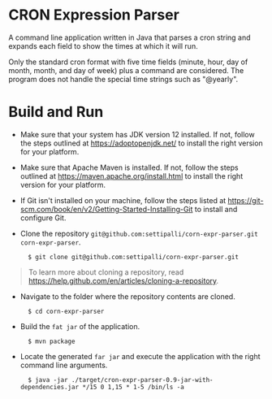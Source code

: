 # CRON Expression Parser

A command line application written in Java that parses a cron string and expands each field to show the times at which
it will run.

Only the standard cron format with five time fields (minute, hour, day of month, month, and day of week) plus a command
are considered. The program does not handle the special time strings such as "@yearly".

# Build and Run

- Make sure that your system has JDK version 12 installed. If not, follow the steps outlined at
https://adoptopenjdk.net/ to install the right version for your platform.

- Make sure that Apache Maven is installed. If not, follow the steps outlined at https://maven.apache.org/install.html
to install the right version for your platform.

- If Git isn't installed on your machine, follow the steps listed at
https://git-scm.com/book/en/v2/Getting-Started-Installing-Git to install and configure Git.

- Clone the repository `git@github.com:settipalli/corn-expr-parser.git corn-expr-parser`.
    
        $ git clone git@github.com:settipalli/corn-expr-parser.git
        
> To learn more about cloning a repository, read https://help.github.com/en/articles/cloning-a-repository.

- Navigate to the folder where the repository contents are cloned.

        $ cd corn-expr-parser
        
- Build the `fat jar` of the application.

        $ mvn package
        
- Locate the generated `far jar` and execute the application with the right command line arguments.

        $ java -jar ./target/cron-expr-parser-0.9-jar-with-dependencies.jar */15 0 1,15 * 1-5 /bin/ls -a

